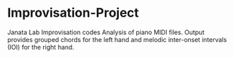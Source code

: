 # Improvisation-Project
Janata Lab Improvisation codes
Analysis of piano MIDI files. Output provides grouped chords for the left hand and melodic inter-onset intervals (IOI) for the right hand.
